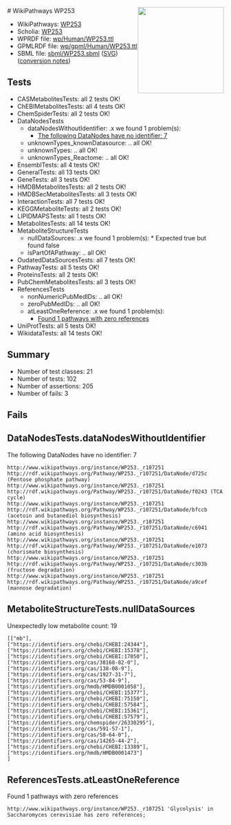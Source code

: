 <img style="float: right; width: 200px" src="../logo.png" />
# WikiPathways WP253

* WikiPathways: [WP253](https://identifiers.org/wikipathways:WP253)
* Scholia: [WP253](https://scholia.toolforge.org/wikipathways/WP253)
* WPRDF file: [wp/Human/WP253.ttl](../wp/Human/WP253.ttl)
* GPMLRDF file: [wp/gpml/Human/WP253.ttl](../wp/gpml/Human/WP253.ttl)
* SBML file: [sbml/WP253.sbml](../sbml/WP253.sbml) ([SVG](../sbml/WP253.svg)) ([conversion notes](../sbml/WP253.txt))

## Tests
* CASMetabolitesTests: all 2 tests OK!
* ChEBIMetabolitesTests: all 4 tests OK!
* ChemSpiderTests: all 2 tests OK!
* DataNodesTests
    * dataNodesWithoutIdentifier: .x we found 1 problem(s):
        * [The following DataNodes have no identifier: 7](#d2d32fa6)
    * unknownTypes_knownDatasource: .. all OK!
    * unknownTypes: .. all OK!
    * unknownTypes_Reactome: .. all OK!
* EnsemblTests: all 4 tests OK!
* GeneralTests: all 13 tests OK!
* GeneTests: all 3 tests OK!
* HMDBMetabolitesTests: all 2 tests OK!
* HMDBSecMetabolitesTests: all 3 tests OK!
* InteractionTests: all 7 tests OK!
* KEGGMetaboliteTests: all 2 tests OK!
* LIPIDMAPSTests: all 1 tests OK!
* MetabolitesTests: all 14 tests OK!
* MetaboliteStructureTests
    * nullDataSources: .x we found 1 problem(s):
            * Expected true but found false
    * isPartOfAPathway: .. all OK!
* OudatedDataSourcesTests: all 7 tests OK!
* PathwayTests: all 5 tests OK!
* ProteinsTests: all 2 tests OK!
* PubChemMetabolitesTests: all 3 tests OK!
* ReferencesTests
    * nonNumericPubMedIDs: .. all OK!
    * zeroPubMedIDs: .. all OK!
    * atLeastOneReference: .x we found 1 problem(s):
        * [Found 1 pathways with zero references](#35eb778e)
* UniProtTests: all 5 tests OK!
* WikidataTests: all 14 tests OK!


## Summary

* Number of test classes: 21
* Number of tests: 102
* Number of assertions: 205
* Number of fails: 3

## Fails

<a name="d2d32fa6" />

## DataNodesTests.dataNodesWithoutIdentifier

The following DataNodes have no identifier: 7
```
http://www.wikipathways.org/instance/WP253._r107251 http://rdf.wikipathways.org/Pathway/WP253._r107251/DataNode/d725c (Pentose phosphate pathway)
http://www.wikipathways.org/instance/WP253._r107251 http://rdf.wikipathways.org/Pathway/WP253._r107251/DataNode/f0243 (TCA cycle)
http://www.wikipathways.org/instance/WP253._r107251 http://rdf.wikipathways.org/Pathway/WP253._r107251/DataNode/bfccb (acetoin and butanediol biosynthesis)
http://www.wikipathways.org/instance/WP253._r107251 http://rdf.wikipathways.org/Pathway/WP253._r107251/DataNode/c6941 (amino acid biosynthesis)
http://www.wikipathways.org/instance/WP253._r107251 http://rdf.wikipathways.org/Pathway/WP253._r107251/DataNode/e1073 (chorismate biosynthesis)
http://www.wikipathways.org/instance/WP253._r107251 http://rdf.wikipathways.org/Pathway/WP253._r107251/DataNode/c303b (fructose degradation)
http://www.wikipathways.org/instance/WP253._r107251 http://rdf.wikipathways.org/Pathway/WP253._r107251/DataNode/a9cef (mannose degradation)
```

<a name="91904192" />

## MetaboliteStructureTests.nullDataSources

Unexpectedly low metabolite count: 19
```
[["mb"],
["https://identifiers.org/chebi/CHEBI:24344"],
["https://identifiers.org/chebi/CHEBI:15378"],
["https://identifiers.org/chebi/CHEBI:17050"],
["https://identifiers.org/cas/38168-82-0"],
["https://identifiers.org/cas/138-08-9"],
["https://identifiers.org/cas/1927-31-7"],
["https://identifiers.org/cas/53-84-9"],
["https://identifiers.org/hmdb/HMDB0001058"],
["https://identifiers.org/chebi/CHEBI:15377"],
["https://identifiers.org/chebi/CHEBI:75150"],
["https://identifiers.org/chebi/CHEBI:57584"],
["https://identifiers.org/chebi/CHEBI:15361"],
["https://identifiers.org/chebi/CHEBI:57579"],
["https://identifiers.org/chemspider/26330295"],
["https://identifiers.org/cas/591-57-1"],
["https://identifiers.org/cas/58-64-0"],
["https://identifiers.org/cas/14265-44-2"],
["https://identifiers.org/chebi/CHEBI:13389"],
["https://identifiers.org/hmdb/HMDB0001473"]
]
```

<a name="35eb778e" />

## ReferencesTests.atLeastOneReference

Found 1 pathways with zero references
```
http://www.wikipathways.org/instance/WP253._r107251 'Glycolysis' in Saccharomyces cerevisiae has zero references; 
```


